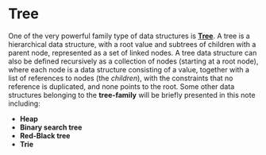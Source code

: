 # Tree

One of the very powerful family type of data structures is [**Tree**](https://en.wikipedia.org/wiki/Tree_%28data_structure%29). A tree is a hierarchical data structure, with a root value and subtrees of children with a parent node, represented as a set of linked nodes. A tree data structure can also be defined recursively as a collection of nodes \(starting at a root node\), where each node is a data structure consisting of a value, together with a list of references to nodes \(the _children_\), with the constraints that no reference is duplicated, and none points to the root. Some other data structures belonging to the **tree-family** will be briefly presented in this note including:

* **Heap**
* **Binary search tree**
* **Red-Black tree**
* **Trie**

